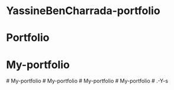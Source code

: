 # YassineBenCharrada-portfolio
# Portfolio
# My-portfolio
#   M y - p o r t f o l i o  
 #   M y - p o r t f o l i o  
 #   M y - p o r t f o l i o  
 #   M y - p o r t f o l i o  
 #   . - Y - s  
 